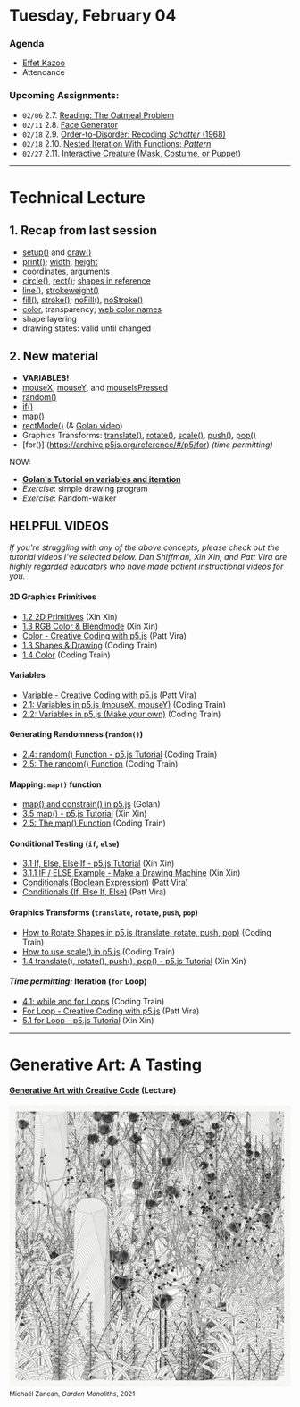 # Tuesday, February 04

### Agenda

* [Effet Kazoo](https://www.youtube.com/watch?v=y9FKxMiiI6Y)
* Attendance


### Upcoming Assignments: 

* `02/06` 2.7. [Reading: The Oatmeal Problem](https://github.com/golanlevin/60-120/tree/main/2025/assignments/creative_code#27-reading-the-oatmeal-problem)
* `02/11` 2.8. [Face Generator](https://github.com/golanlevin/60-120/tree/main/2025/assignments/creative_code#28-face-generator)
* `02/18` 2.9. [Order-to-Disorder: Recoding *Schotter* (1968)](https://github.com/golanlevin/60-120/tree/main/2025/assignments/creative_code#29-order-to-disorder-recoding-schotter-1968)
* `02/18` 2.10. [Nested Iteration With Functions: *Pattern*](https://github.com/golanlevin/60-120/tree/main/2025/assignments/creative_code#210-nested-iteration-with-functions-pattern)
* `02/27` 2.11. [Interactive Creature (Mask, Costume, or Puppet)](https://github.com/golanlevin/60-120/tree/main/2025/assignments/creative_code#211-interactive-creature-mask-costume-or-puppet)


---

# Technical Lecture

## 1. Recap from last session

* [setup()](https://archive.p5js.org/reference/#/p5/setup) and [draw()](https://archive.p5js.org/reference/#/p5/draw)
* [print()](); [width](https://archive.p5js.org/reference/#/p5/width), [height](https://archive.p5js.org/reference/#/p5/height)
* coordinates, arguments
* [circle()](https://archive.p5js.org/reference/#/p5/circle), [rect()](https://archive.p5js.org/reference/#/p5/rect); [shapes in reference](https://archive.p5js.org/reference/#group-Shape)
* [line()](https://archive.p5js.org/reference/#/p5/line), [strokeweight()](https://archive.p5js.org/reference/#/p5/strokeWeight)
* [fill()](https://archive.p5js.org/reference/#/p5/fill), [stroke()](https://archive.p5js.org/reference/#/p5/stroke); [noFill()](https://archive.p5js.org/reference/#/p5/noFill), [noStroke()](https://archive.p5js.org/reference/#/p5/noStroke)
* [color](https://archive.p5js.org/reference/#/p5/color), transparency; [web color names](https://en.wikipedia.org/wiki/Web_colors)
* shape layering
* drawing states: valid until changed


## 2. New material

* **VARIABLES!**
* [mouseX](https://archive.p5js.org/reference/#/p5/mouseX), [mouseY](https://archive.p5js.org/reference/#/p5/mouseY), and [mouseIsPressed](https://archive.p5js.org/reference/#/p5/mouseIsPressed)
* [random()](https://archive.p5js.org/reference/#/p5/random)
* [if()](https://archive.p5js.org/reference/#/p5/if)
* [map()](https://archive.p5js.org/reference/#/p5/map)
* [rectMode()](https://archive.p5js.org/reference/#/p5/rectMode) (& [Golan video](https://www.youtube.com/watch?v=F7iRdN50jf8))
* Graphics Transforms: [translate()](https://archive.p5js.org/reference/#/p5/translate), [rotate()](https://archive.p5js.org/reference/#/p5/rotate), [scale()](https://archive.p5js.org/reference/#/p5/scale), [push()](https://archive.p5js.org/reference/#/p5/push), [pop()](https://archive.p5js.org/reference/#/p5/pop)
* [for()] (https://archive.p5js.org/reference/#/p5/for) *(time permitting)*

NOW:

* [**Golan's Tutorial on variables and iteration**](https://openprocessing.org/sketch/2531328)
* *Exercise*: simple drawing program
* *Exercise*: Random-walker 



## HELPFUL VIDEOS

*If you're struggling with any of the above concepts, please check out the tutorial videos I've selected below. Dan Shiffman, Xin Xin, and Patt Vira are highly regarded educators who have made patient instructional videos for you.* 

#### 2D Graphics Primitives

* [1.2 2D Primitives](https://www.youtube.com/watch?v=hISICBkFa4Q) (Xin Xin)
* [1.3 RGB Color & Blendmode](https://www.youtube.com/watch?v=fTEvHLLwSBE) (Xin Xin)
* [Color - Creative Coding with p5.js](https://www.youtube.com/watch?v=HNNxQKF8yXA&list=PLcP0K4vxUDTkm3YO1_T1Q5JW8TSux2YdG&index=4) (Patt Vira)
* [1.3 Shapes & Drawing](https://www.youtube.com/watch?v=c3TeLi6Ns1E&t=23s) (Coding Train)
* [1.4 Color](https://www.youtube.com/watch?v=riiJTF5-N7c&t=6s) (Coding Train)

#### Variables

* [Variable - Creative Coding with p5.js](https://www.youtube.com/watch?v=xhdIJo8lxWA&list=PL0beHPVMklwgMz4Z-mNp4_udo9mjBk7pn&index=5) (Patt Vira)
* [2.1: Variables in p5.js (mouseX, mouseY)](https://www.youtube.com/watch?v=RnS0YNuLfQQ&list=PLglp04UYZK_PrN6xWo_nJ-8kzyXDyFUwi) (Coding Train)
* [2.2: Variables in p5.js (Make your own)](https://www.youtube.com/watch?v=Bn_B3T_Vbxs&list=PLglp04UYZK_PrN6xWo_nJ-8kzyXDyFUwi) (Coding Train)

#### Generating Randomness (`random()`)

* [2.4: random() Function - p5.js Tutorial](https://www.youtube.com/watch?v=POn4cZ0jL-o&t=14s) (Coding Train)
* [2.5: The random() Function](https://www.youtube.com/watch?v=nfmV2kuQKwA&list=PLglp04UYZK_PrN6xWo_nJ-8kzyXDyFUwi) (Coding Train)

#### Mapping: `map()` function

* [map() and constrain() in p5.js](https://www.youtube.com/watch?v=xMZX7uJtF5Q) (Golan)
* [3.5 map() - p5.js Tutorial](https://www.youtube.com/watch?v=K1yMakbnWOs&list=PLT233rQkMw761t_nQ_6GkejNT1g3Ew4PU&index=10) (Xin Xin)
* [2.5: The map() Function](https://www.youtube.com/watch?list=PLglp04UYZK_PrN6xWo_nJ-8kzyXDyFUwi&v=nicMAoW6u1g) (Coding Train)

#### Conditional Testing (`if`, `else`)

* [3.1 If, Else, Else If - p5.js Tutorial](https://www.youtube.com/watch?v=nFQwVikjee8&list=PLT233rQkMw761t_nQ_6GkejNT1g3Ew4PU&index=5) (Xin Xin)
* [3.1.1 IF / ELSE Example - Make a Drawing Machine](https://www.youtube.com/watch?v=ucrlrVoe9Ns&list=PLT233rQkMw761t_nQ_6GkejNT1g3Ew4PU&index=6) (Xin Xin)
* [Conditionals (Boolean Expression)](https://www.youtube.com/watch?v=V8aJnrXlGhY&list=PL0beHPVMklwgMz4Z-mNp4_udo9mjBk7pn&index=6) (Patt Vira)
* [Conditionals (If, Else If, Else)](https://www.youtube.com/watch?v=btVdEgjooGE&list=PL0beHPVMklwgMz4Z-mNp4_udo9mjBk7pn&index=7) (Patt Vira)

#### Graphics Transforms (`translate`, `rotate`, `push`, `pop`)

* [How to Rotate Shapes in p5.js (translate, rotate, push, pop)](https://www.youtube.com/watch?v=o9sgjuh-CBM) (Coding Train)
* [How to use scale() in p5.js](https://www.youtube.com/watch?v=pkHZTWOoTLM) (Coding Train)
* [1.4 translate(), rotate(), push(), pop() - p5.js Tutorial](https://www.youtube.com/watch?v=maTfm84mLbo) (Xin Xin)

#### *Time permitting:* Iteration (`for` Loop)

* [4.1: while and for Loops](https://www.youtube.com/watch?v=cnRD9o6odjk&t=1s) (Coding Train)
* [For Loop - Creative Coding with p5.js](https://www.youtube.com/watch?v=SFAQ9cn5ImE&list=PL0beHPVMklwgMz4Z-mNp4_udo9mjBk7pn&index=9) (Patt Vira)
* [5.1 for Loop - p5.js Tutorial](https://www.youtube.com/watch?v=QdGeb0H5idM&list=PLT233rQkMw761t_nQ_6GkejNT1g3Ew4PU&index=12) (Xin Xin)

<!-- for next time: lerp()
* [Creative Coding Math: Linear Interpolation (Lerp Function)](https://www.youtube.com/watch?v=IwOZV19CH2Y) (Patt Vira)
-->

---

# Generative Art: A Tasting

#### [Generative Art with Creative Code](../lectures/creative_code/readme.md) (Lecture)

![zancan_monoliths.png](img/zancan_monoliths.jpg)<br /><small>Michaël Zancan, *Garden Monoliths*, 2021</small>


